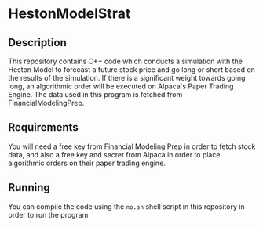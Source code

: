 # HestonModelStrat

## Description
This repository contains C++ code which conducts a simulation with the Heston Model to forecast a future stock price and go long or short based on the results of the simulation. If there is a significant weight towards going long, an algorithmic order will be executed on Alpaca's Paper Trading Engine. The data used in this program is fetched from FinancialModelingPrep.

## Requirements
You will need a free key from Financial Modeling Prep in order to fetch stock data, and also a free key and secret from Alpaca in order to place algorithmic orders on their paper trading engine.

## Running
You can compile the code using the ```no.sh``` shell script in this repository in order to run the program


